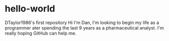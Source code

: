 # hello-world
DTaylor1986's first repository
Hi I'm Dan, I'm looking to begin my life as a programmer ater spending the last 9 years as a pharmaceutical analyst.
I'm really hoping GitHub can help me.
